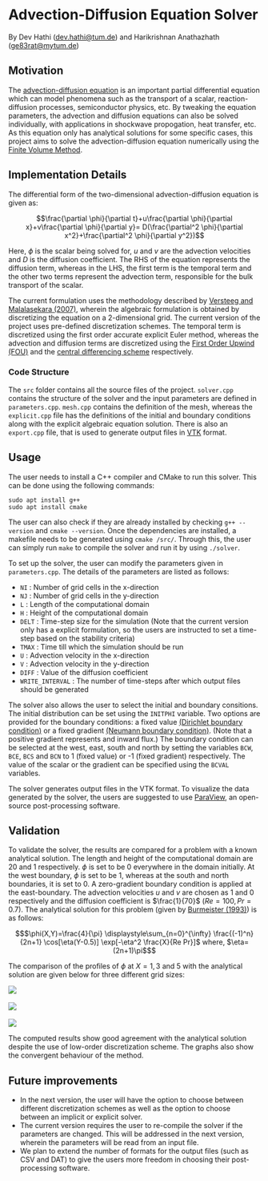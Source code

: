 
# Advection-Diffusion Equation Solver

By Dev Hathi (dev.hathi@tum.de) and Harikrishnan Anathazhath (ge83rat@mytum.de)

## Motivation

The [advection-diffusion equation](https://en.wikipedia.org/wiki/Convection%E2%80%93diffusion_equation) is an important partial differential equation which can model phenomena such as the transport of a scalar, reaction-diffusion processes, semiconductor physics, etc. By tweaking the equation parameters, the advection and diffusion equations can also be solved individually, with applications in shockwave propogation, heat transfer, etc. As this equation only has analytical solutions for some specific cases, this project aims to solve the advection-diffusion equation numerically using the [Finite Volume Method](https://en.wikipedia.org/wiki/Finite_volume_method).

## Implementation Details

The differential form of the two-dimensional advection-diffusion equation is given as:

```math
\frac{\partial \phi}{\partial t}+u\frac{\partial \phi}{\partial x}+v\frac{\partial \phi}{\partial y}= D(\frac{\partial^2 \phi}{\partial x^2}+\frac{\partial^2 \phi}{\partial y^2})
```

Here, $\phi$ is the scalar being solved for, $u$ and $v$ are the advection velocities and $D$ is the diffusion coefficient. The RHS of the equation represents the diffusion term, whereas in the LHS, the first term is the temporal term and the other two terms represent the advection term, responsible for the bulk transport of the scalar.

The current formulation uses the methodology described by [Versteeg and Malalasekara (2007)](https://www.pearson.com/en-gb/subject-catalog/p/introduction-to-computational-fluid-dynamics-an-the-finite-volume-method/P200000005670/9780131274983), wherein the algebraic formulation is obtained by discretizing the equation on a 2-dimensional grid. The current version of the project uses pre-defined discretization schemes. The temporal term is discretized using the first order accurate explicit Euler method, whereas the advection and diffusion terms are discretized using the [First Order Upwind (FOU)](https://en.wikipedia.org/wiki/Upwind_scheme) and the [central differencing scheme](https://en.wikipedia.org/wiki/Central_differencing_scheme) respectively.

### Code Structure

The `src` folder contains all the source files of the project. `solver.cpp` contains the structure of the solver and the input parameters are defined in `parameters.cpp`. `mesh.cpp` contains the definition of the mesh, whereas the `explicit.cpp` file has the definitions of the initial and boundary conditions along with the explicit algebraic equation solution. There is also an `export.cpp` file, that is used to generate output files in [VTK](https://vtk.org/) format.

## Usage

The user needs to install a C++ compiler and CMake to run this solver. This can be done using the following commands:
```
sudo apt install g++
sudo apt install cmake
```
The user can also check if they are already installed by checking `g++ --version` and `cmake --version`. Once the dependencies are installed, a makefile needs to be generated using `cmake /src/`. Through this, the user can simply run `make` to compile the solver and run it by using `./solver`. 

To set up the solver, the user can modify the parameters given in `parameters.cpp`. The details of the parameters are listed as follows:
- `NI` : Number of grid cells in the x-direction
- `NJ` : Number of grid cells in the y-direction
- `L` : Length of the computational domain
- `H` : Height of the computational domain
- `DELT` : Time-step size for the simulation (Note that the current version only has a explicit formulation, so the users are instructed to set a time-step based on the stability criteria)
- `TMAX` : Time till which the simulation should be run
- `U` : Advection velocity in the x-direction
- `V` : Advection velocity in the y-direction
- `DIFF` : Value of the diffusion coefficient
- `WRITE_INTERVAL` : The number of time-steps after which output files should be generated

The solver also allows the user to select the initial and boundary consitions. The initial distribution can be set using the `INITPHI` variable. Two options are provided for the boundary conditions: a fixed value [(Dirichlet boundary condition)](https://en.wikipedia.org/wiki/Dirichlet_boundary_condition) or a fixed gradient [(Neumann boundary condition)](https://en.wikipedia.org/wiki/Neumann_boundary_condition). (Note that a positive gradient represents and inward flux.) The boundary condition can be selected at the west, east, south and north by setting the variables `BCW`, `BCE`, `BCS` and `BCN` to 1 (fixed value) or -1 (fixed gradient) respectively. The value of the scalar or the gradient can be specified using the `BCVAL` variables.

The solver generates output files in the VTK format. To visualize the data generated by the solver, the users are suggested to use [ParaView](https://www.paraview.org/), an open-source post-processing software.

## Validation

To validate the solver, the results are compared for a problem with a known analytical solution. The length and height of the computational domain are 20 and 1 respectively. $\phi$ is set to be 0 everywhere in the domain initially. At the west boundary, $\phi$ is set to be 1, whereas at the south and north boundaries, it is set to 0. A zero-gradient boundary condition is applied at the east-boundary. The advection velocities $u$ and $v$ are chosen as 1 and 0 respectively and the diffusion coefficient is $\frac{1}{70}$ ($Re=100, Pr=0.7$). The analytical solution for this problem (given by [Burmeister (1993)](https://www.wiley.com/en-sg/Convective+Heat+Transfer,+2nd+Edition-p-9780471577096)) is as follows:

```math
$\phi(X,Y)=\frac{4}{\pi} \displaystyle\sum_{n=0}^{\infty} \frac{(-1)^n}{2n+1} \cos[\eta(Y-0.5)] \exp[-\eta^2 \frac{X}{Re Pr}]$
where, $\eta=(2n+1)\pi$
```

The comparison of the profiles of $\phi$ at $X=1, 3$ and $5$ with the analytical solution are given below for three different grid sizes:

![](https://hedgedoc.rbg.tum.de/uploads/d13322c91e7593cc2417dcb60.jpg)
<br><br>
![](https://hedgedoc.rbg.tum.de/uploads/d13322c91e7593cc2417dcb61.jpg)
<br><br>
![](https://hedgedoc.rbg.tum.de/uploads/d13322c91e7593cc2417dcb62.jpg)

The computed results show good agreement with the analytical solution despite the use of low-order discretization scheme. The graphs also show the convergent behaviour of the method.

## Future improvements

- In the next version, the user will have the option to choose between different discretization schemes as well as the option to choose between an implicit or explicit solver.
- The current version requires the user to re-compile the solver if the parameters are changed. This will be addressed in the next version, wherein the parameters will be read from an input file. 
- We plan to extend the number of formats for the output files (such as CSV and DAT) to give the users more freedom in choosing their post-processing software.


